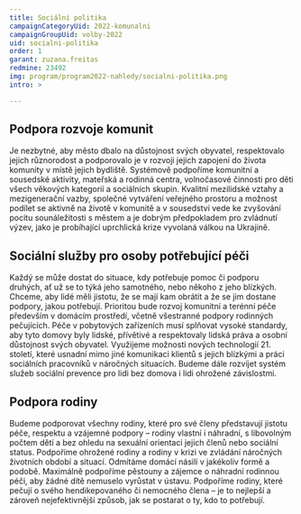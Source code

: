 ```yaml
---
title: Sociální politika
campaignCategoryUid: 2022-komunalni
campaignGroupUid: volby-2022
uid: socialni-politika
order: 1
garant: zuzana.freitas
redmine: 23492
img: program/program2022-nahledy/socialni-politika.png
intro: >

---
```


## Podpora rozvoje komunit
Je nezbytné, aby město dbalo na důstojnost svých obyvatel, respektovalo jejich různorodost a podporovalo je v rozvoji jejich zapojení do života komunity v místě jejich bydliště. Systémově podpoříme komunitní a sousedské aktivity, mateřská a rodinná centra, volnočasové činnosti pro děti všech věkových kategorií a sociálních skupin. Kvalitní mezilidské vztahy a mezigenerační vazby, společné vytváření veřejného prostoru a možnost podílet se aktivně na životě v komunitě a v sousedství vede ke zvyšování pocitu sounáležitosti s městem a je dobrým předpokladem pro zvládnutí výzev, jako je probíhající uprchlická krize vyvolaná válkou na Ukrajině.

## Sociální služby pro osoby potřebující péči
Každý se může dostat do situace, kdy potřebuje pomoc či podporu druhých, ať už se to týká jeho samotného, nebo někoho z jeho blízkých. Chceme, aby lidé měli jistotu, že se mají kam obrátit a že se jim dostane podpory, jakou potřebují.
Prioritou bude rozvoj komunitní a terénní péče především v domácím prostředí, včetně všestranné podpory rodinných pečujících. Péče v pobytových zařízeních musí splňovat vysoké standardy, aby tyto domovy byly lidské, přívětivé a respektovaly lidská práva a osobní důstojnost svých obyvatel. Využijeme možnosti nových technologií 21. století, které usnadní mimo jiné komunikaci klientů s jejich blízkými a práci sociálních pracovníků v náročných situacích. Budeme dále rozvíjet systém služeb sociální prevence pro lidi bez domova i lidi ohrožené závislostmi.

## Podpora rodiny
Budeme podporovat všechny rodiny, které pro své členy představují jistotu péče, respektu a vzájemné podpory – rodiny vlastní i náhradní, s libovolným počtem dětí a bez ohledu na sexuální orientaci jejich členů nebo sociální status. Podpoříme ohrožené rodiny a rodiny v krizi ve zvládání náročných životních období a situací. Odmítáme domácí násilí v jakékoliv formě a podobě. Maximálně podpoříme pěstouny a zájemce o náhradní rodinnou péči, aby žádné dítě nemuselo vyrůstat v ústavu. Podpoříme rodiny, které pečují o svého hendikepovaného či nemocného člena – je to nejlepší a zároveň nejefektivnější způsob, jak se postarat o ty, kdo to potřebují.